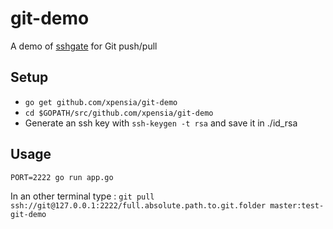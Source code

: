 # git-demo

A demo of [sshgate][sshgate] for Git push/pull

## Setup

- `go get github.com/xpensia/git-demo`
- `cd $GOPATH/src/github.com/xpensia/git-demo`
- Generate an ssh key with `ssh-keygen -t rsa` and save it in ./id_rsa

## Usage

`PORT=2222 go run app.go`

In an other terminal type :
`git pull ssh://git@127.0.0.1:2222/full.absolute.path.to.git.folder master:test-git-demo`


[sshgate]: https://github.com/xpensia/sshgate
